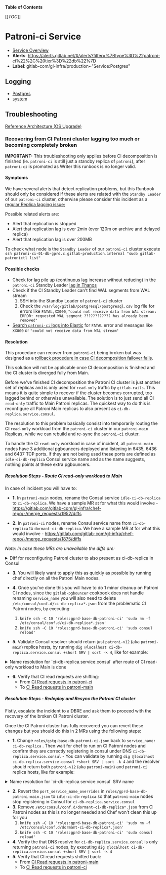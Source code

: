 <!-- MARKER: do not edit this section directly. Edit services/service-catalog.yml then run scripts/generate-docs -->

**Table of Contents**

[[_TOC_]]

# Patroni-ci Service

* [Service Overview](https://dashboards.gitlab.net/d/patroni-ci-main/patroni-ci-overview)
* **Alerts**: <https://alerts.gitlab.net/#/alerts?filter=%7Btype%3D%22patroni-ci%22%2C%20tier%3D%22db%22%7D>
* **Label**: gitlab-com/gl-infra/production~"Service:Postgres"

## Logging

* [Postgres](https://log.gprd.gitlab.net/goto/d0f8993486c9007a69d85e3a08f1ea7c)
* [system](https://log.gprd.gitlab.net/goto/3669d551a595a3a5cf1e9318b74e6c22)

## Troubleshooting 

[Reference Architecture (OS Upgrade)](../patroni/os_upgrade_reference_architecture.md)

### Recovering from CI Patroni cluster lagging too much or becoming completely broken

**IMPORTANT:** This troubleshooting only applies before CI decomposition is finished (ie. `patroni-ci` is still just a standby replica of `patroni`), after `patroni-ci` is promoted as Writer this runbook is no longer valid.

#### Symptoms

We have several alerts that detect replication problems, but this Runbook should only be considered if these alerts are related with the `Standby Leader` of our `patroni-ci` cluster, otherwise please consider this incident as a [regular Replica lagging issue](https://gitlab.com/gitlab-com/runbooks/-/blob/202ea907ce949198cec1b0f901f11a8bfb3acadd/docs/patroni/postgres.md#replication-is-lagging-or-has-stopped);

Possible related alerts are:

- Alert that replication is stopped
- Alert that replication lag is over 2min (over 120m on archive and delayed
replica)
- Alert that replication lag is over 200MB

To check what node is the `Standby Leader` of our `patroni-ci` cluster execute `ssh patroni-ci-01-db-gprd.c.gitlab-production.internal "sudo gitlab-patronictl list"`

#### Possible checks

- Check for lag pile up (continuous lag increase without reducing) in the `patroni-ci` Standby Leader [lag in Thanos](https://thanos.gitlab.net/graph?g0.expr=pg_replication_lag%7Benv%3D%22gprd%22%2C%20type%3D%22patroni-ci%22%7D&g0.tab=0&g0.stacked=0&g0.range_input=2d&g0.max_source_resolution=0s&g0.deduplicate=1&g0.partial_response=0&g0.store_matches=%5B%5D)
- Check if the CI Standby Leader can't find WAL segments from WAL stream
   1. SSH into the Standby Leader of `patroni-ci` cluster
   2. Check the `/var/log/gitlab/postgresql/postgresql.csv` log file for errors like `FATAL,XX000,"could not receive data from WAL stream: ERROR: requested WAL segment ???????????? has already been removed"`
- [Search `patroni-ci` logs into Elastic](https://log.gprd.gitlab.net/goto/54b89750-da38-11ec-aade-19e9974a7229) for `FATAL` error and messages like `XX000` or `"could not receive data from WAL stream"`

#### Resolution

This procedure can recover from `patroni-ci` being broken but was designed as a
[rollback procedure in case CI decomposition failover fails](https://gitlab.com/gitlab-org/gitlab/-/issues/361759). 

This solution will not be applicable once CI decomposition is finished
and the CI cluster is diverged fully from Main.

Before we've finished CI decomposition the Patroni CI cluster is just another
set of replicas and is only used for `read-only` traffic by `gitlab-rails`.
This means it is quite simple to recover if the cluster becomes corrupted, too
lagged behind or otherwise unavailable. The solution is to just send all CI
`read-only` traffic to Main Patroni replicas. The quickest way to do this is
reconfigure all Patroni Main replicas to also present as
`ci-db-replica.service.consul`.

The resolution to this problem basically consist into temporarily routing the CI `read-only` workload from the `patroni-ci` 
cluster in our `patroni-main` Replicas, while we can rebuild and re-sync the `patroni-ci` cluster.

To handle the CI `read-only` workload in case of incident, all `patroni-main` nodes have 3 additional pgbouncers deployed and listening in 6435, 6436 and 6437 TCP ports.
If they are not being used these ports are defined as `idle-ci-db-replica` Consul service name and as the name suggests, nothing points at these extra pgbouncers.

##### Resolution Steps - Route CI read-only workload to Main

In case of incident you will have to:

   - **1.** In `patroni-main` nodes, rename the Consul service `idle-ci-db-replica` to `ci-db-replica`. We have a sample MR at for what this would involve - https://gitlab.com/gitlab-com/gl-infra/chef-repo/-/merge_requests/1952/diffs

   - **2.** In `patroni-ci` nodes, rename Consul service name from `ci-db-replica` to `dormant-ci-db-replica`. We have a sample MR at for what this would involve - https://gitlab.com/gitlab-com/gl-infra/chef-repo/-/merge_requests/1875/diffs


_Note: In case these MRs are unavailable the diffs are:_

<details><summary>Diff for reconfiguring Patroni cluster to also present as ci-db-replica in Consul</summary>

```diff
diff --git a/roles/gprd-base-db-patroni-v12.json b/roles/gprd-base-db-patroni-v12.json
--- a/roles/gprd-base-db-patroni-v12.json
+++ b/roles/gprd-base-db-patroni-v12.json
@@ -5,9 +5,9 @@
    "gitlab-pgbouncer": {
      "consul": {
        "port_service_name_overrides": {
-          "6435": "idle-ci-db-replica",
-          "6436": "idle-ci-db-replica",
-          "6437": "idle-ci-db-replica"
+          "6435": "ci-db-replica",
+          "6436": "ci-db-replica",
+          "6437": "ci-db-replica"
        }
      },
      "listen_ports": [

diff --git a/roles/gprd-base-db-patroni-ci.json b/roles/gprd-base-db-patroni-ci.json
--- a/roles/gprd-base-db-patroni-ci.json
+++ b/roles/gprd-base-db-patroni-ci.json
@@ -5,7 +5,7 @@
  "default_attributes": {
    "gitlab-pgbouncer": {
      "consul": {
-        "service_name": "ci-db-replica"
+        "service_name": "dormant-ci-db-replica"
      },
      "databases": {
        "gitlabhq_production": {
```

</details>

   - **3.** You will likely want to apply this as quickly as possible by running chef
directly on all the Patroni Main nodes. 

   - **4.** Once you've done this you will have to
do 1 minor cleanup on Patroni CI nodes, since the `gitlab-pgbouncer` cookbook
does not handle renaming `service_name` you will also need to delete
`/etc/consul/conf.d/ci-db-replica*.json` from the problematic CI Patroni nodes, by executing:
     1. `knife ssh -C 10 'roles:gprd-base-db-patroni-ci' 'sudo rm -f /etc/consul/conf.d/ci-db-replica*.json'`
     1. `knife ssh -C 10 'roles:gprd-base-db-patroni-ci' 'sudo consul reload'`
   
   - **5.** Validate Consul resolver should return just `patroni-v12` (aka `patroni-main`) replica hosts, by running `dig @localhost ci-db-replica.service.consul +short SRV | sort -k 4`, like for example:
<details><summary>Name resolution for `ci-db-replica.service.consul` after route of CI read-only workload to Main is done</summary>

```dig
$ dig @localhost ci-db-replica.service.consul +short SRV | sort -k 4
1 1 6435 patroni-v12-01-db-gprd.node.east-us-2.consul.
1 1 6436 patroni-v12-01-db-gprd.node.east-us-2.consul.
1 1 6437 patroni-v12-01-db-gprd.node.east-us-2.consul.
1 1 6435 patroni-v12-02-db-gprd.node.east-us-2.consul.
1 1 6436 patroni-v12-02-db-gprd.node.east-us-2.consul.
1 1 6437 patroni-v12-02-db-gprd.node.east-us-2.consul.
1 1 6435 patroni-v12-03-db-gprd.node.east-us-2.consul.
1 1 6436 patroni-v12-03-db-gprd.node.east-us-2.consul.
1 1 6437 patroni-v12-03-db-gprd.node.east-us-2.consul.
1 1 6435 patroni-v12-04-db-gprd.node.east-us-2.consul.
1 1 6436 patroni-v12-04-db-gprd.node.east-us-2.consul.
1 1 6437 patroni-v12-04-db-gprd.node.east-us-2.consul.
1 1 6435 patroni-v12-06-db-gprd.node.east-us-2.consul.
1 1 6436 patroni-v12-06-db-gprd.node.east-us-2.consul.
1 1 6437 patroni-v12-06-db-gprd.node.east-us-2.consul.
1 1 6435 patroni-v12-07-db-gprd.node.east-us-2.consul.
1 1 6436 patroni-v12-07-db-gprd.node.east-us-2.consul.
1 1 6437 patroni-v12-07-db-gprd.node.east-us-2.consul.
1 1 6435 patroni-v12-08-db-gprd.node.east-us-2.consul.
1 1 6436 patroni-v12-08-db-gprd.node.east-us-2.consul.
1 1 6437 patroni-v12-08-db-gprd.node.east-us-2.consul.
1 1 6435 patroni-v12-09-db-gprd.node.east-us-2.consul.
1 1 6436 patroni-v12-09-db-gprd.node.east-us-2.consul.
1 1 6437 patroni-v12-09-db-gprd.node.east-us-2.consul.
```

</details>

   - **6.** Verify that CI read requests are shifting:
      - From [CI Read requests in patroni-ci](https://thanos-query.ops.gitlab.net/graph?g0.expr=(sum(rate(pg_stat_user_tables_idx_tup_fetch%7Benv%3D%22gprd%22%2C%20relname%3D~%22(ci_.*%7Cexternal_pull_requests%7Ctaggings%7Ctags)%22%2Cinstance%3D~%22patroni-ci-.*%22%7D%5B1m%5D))%20by%20(relname%2C%20instance)%20%3E%201)%20and%20on(instance)%20pg_replication_is_replica%3D%3D1&g0.tab=0&g0.stacked=0&g0.range_input=6h&g0.max_source_resolution=0s&g0.deduplicate=1&g0.partial_response=0&g0.store_matches=%5B%5D)
      - To [CI Read requests in patroni-main](https://thanos-query.ops.gitlab.net/graph?g0.expr=(sum(rate(pg_stat_user_tables_idx_tup_fetch%7Benv%3D%22gprd%22%2C%20relname%3D~%22(ci_.*%7Cexternal_pull_requests%7Ctaggings%7Ctags)%22%2Cinstance%3D~%22patroni-v12-.*%22%7D%5B1m%5D))%20by%20(relname%2C%20instance)%20%3E%201)%20and%20on(instance)%20pg_replication_is_replica%3D%3D1&g0.tab=0&g0.stacked=0&g0.range_input=6h&g0.max_source_resolution=0s&g0.deduplicate=1&g0.partial_response=0&g0.store_matches=%5B%5D)

##### Resolution Steps - Redeploy and Resync the Patroni CI cluster

Fistly, escalate the incident to a DBRE and ask them to proceed with the recovery of the broken CI Patroni cluster.

Once the CI Patroni cluster has fully recovered you can revert these
changes but you should do this in 2 MRs using the following steps:

   - **1.** Change `roles/gstg-base-db-patroni-ci.json`
   back to `service_name: ci-db-replica` . Then wait for chef to run on
   CI Patroni nodes and confirm they are correctly registering in consul
   under DNS `ci-db-replica.service.consul`
         - You can validate by running `dig @localhost ci-db-replica.service.consul +short SRV | sort -k 4` and the resolver should return both `patroni-v12` (aka `patroni-main`) and `patroni-ci` replica hosts, like for example:
<details><summary>Name resolution for `ci-db-replica.service.consul` SRV name </summary>

```dig
$ dig @localhost ci-db-replica.service.consul +short SRV | sort -k 4
1 1 6432 patroni-ci-02-db-gprd.node.east-us-2.consul.
1 1 6433 patroni-ci-02-db-gprd.node.east-us-2.consul.
1 1 6434 patroni-ci-02-db-gprd.node.east-us-2.consul.
1 1 6432 patroni-ci-04-db-gprd.node.east-us-2.consul.
1 1 6433 patroni-ci-04-db-gprd.node.east-us-2.consul.
1 1 6434 patroni-ci-04-db-gprd.node.east-us-2.consul.
1 1 6432 patroni-ci-05-db-gprd.node.east-us-2.consul.
1 1 6433 patroni-ci-05-db-gprd.node.east-us-2.consul.
1 1 6434 patroni-ci-05-db-gprd.node.east-us-2.consul.
1 1 6432 patroni-ci-06-db-gprd.node.east-us-2.consul.
1 1 6433 patroni-ci-06-db-gprd.node.east-us-2.consul.
1 1 6434 patroni-ci-06-db-gprd.node.east-us-2.consul.
1 1 6432 patroni-ci-07-db-gprd.node.east-us-2.consul.
1 1 6433 patroni-ci-07-db-gprd.node.east-us-2.consul.
1 1 6434 patroni-ci-07-db-gprd.node.east-us-2.consul.
1 1 6432 patroni-ci-08-db-gprd.node.east-us-2.consul.
1 1 6433 patroni-ci-08-db-gprd.node.east-us-2.consul.
1 1 6434 patroni-ci-08-db-gprd.node.east-us-2.consul.
1 1 6432 patroni-ci-09-db-gprd.node.east-us-2.consul.
1 1 6433 patroni-ci-09-db-gprd.node.east-us-2.consul.
1 1 6434 patroni-ci-09-db-gprd.node.east-us-2.consul.
1 1 6432 patroni-ci-10-db-gprd.node.east-us-2.consul.
1 1 6433 patroni-ci-10-db-gprd.node.east-us-2.consul.
1 1 6434 patroni-ci-10-db-gprd.node.east-us-2.consul.
1 1 6435 patroni-v12-01-db-gprd.node.east-us-2.consul.
1 1 6436 patroni-v12-01-db-gprd.node.east-us-2.consul.
1 1 6437 patroni-v12-01-db-gprd.node.east-us-2.consul.
1 1 6435 patroni-v12-02-db-gprd.node.east-us-2.consul.
1 1 6436 patroni-v12-02-db-gprd.node.east-us-2.consul.
1 1 6437 patroni-v12-02-db-gprd.node.east-us-2.consul.
1 1 6435 patroni-v12-03-db-gprd.node.east-us-2.consul.
1 1 6436 patroni-v12-03-db-gprd.node.east-us-2.consul.
1 1 6437 patroni-v12-03-db-gprd.node.east-us-2.consul.
1 1 6435 patroni-v12-04-db-gprd.node.east-us-2.consul.
1 1 6436 patroni-v12-04-db-gprd.node.east-us-2.consul.
1 1 6437 patroni-v12-04-db-gprd.node.east-us-2.consul.
1 1 6435 patroni-v12-06-db-gprd.node.east-us-2.consul.
1 1 6436 patroni-v12-06-db-gprd.node.east-us-2.consul.
1 1 6437 patroni-v12-06-db-gprd.node.east-us-2.consul.
1 1 6435 patroni-v12-07-db-gprd.node.east-us-2.consul.
1 1 6436 patroni-v12-07-db-gprd.node.east-us-2.consul.
1 1 6437 patroni-v12-07-db-gprd.node.east-us-2.consul.
1 1 6435 patroni-v12-08-db-gprd.node.east-us-2.consul.
1 1 6436 patroni-v12-08-db-gprd.node.east-us-2.consul.
1 1 6437 patroni-v12-08-db-gprd.node.east-us-2.consul.
1 1 6435 patroni-v12-09-db-gprd.node.east-us-2.consul.
1 1 6436 patroni-v12-09-db-gprd.node.east-us-2.consul.
1 1 6437 patroni-v12-09-db-gprd.node.east-us-2.consul.
```

</details>

   - **2.** Revert the `port_service_name_overrides` in `roles/gprd-base-db-patroni-main.json` to `idle-ci-db-replica` so that `patroni-main` nodes stop registering in Consul for `ci-db-replica.service.consul`
   - **3.** Remove `/etc/consul/conf.d/dormant-ci-db-replica*.json` from CI Patroni nodes as this is no longer needed and Chef won't clean this up for you
      1. `knife ssh -C 10 'roles:gprd-base-db-patroni-ci' 'sudo rm -f /etc/consul/conf.d/dormant-ci-db-replica*.json'`
      1. `knife ssh -C 10 'roles:gprd-base-db-patroni-ci' 'sudo consul reload'`
   - **4.** Verify the that DNS resolve for `ci-db-replica.service.consul` is only returning `patroni-ci` nodes, 
   by executing `dig @localhost ci-db-replica.service.consul +short SRV | sort -k 4`
   - **5.**  Verify that CI read requests shifted back:
      - From [CI Read requests in patroni-main](https://thanos-query.ops.gitlab.net/graph?g0.expr=(sum(rate(pg_stat_user_tables_idx_tup_fetch%7Benv%3D%22gprd%22%2C%20relname%3D~%22(ci_.*%7Cexternal_pull_requests%7Ctaggings%7Ctags)%22%2Cinstance%3D~%22patroni-v12-.*%22%7D%5B1m%5D))%20by%20(relname%2C%20instance)%20%3E%201)%20and%20on(instance)%20pg_replication_is_replica%3D%3D1&g0.tab=0&g0.stacked=0&g0.range_input=6h&g0.max_source_resolution=0s&g0.deduplicate=1&g0.partial_response=0&g0.store_matches=%5B%5D)
      - To [CI Read requests in patroni-ci](https://thanos-query.ops.gitlab.net/graph?g0.expr=(sum(rate(pg_stat_user_tables_idx_tup_fetch%7Benv%3D%22gprd%22%2C%20relname%3D~%22(ci_.*%7Cexternal_pull_requests%7Ctaggings%7Ctags)%22%2Cinstance%3D~%22patroni-ci-.*%22%7D%5B1m%5D))%20by%20(relname%2C%20instance)%20%3E%201)%20and%20on(instance)%20pg_replication_is_replica%3D%3D1&g0.tab=0&g0.stacked=0&g0.range_input=6h&g0.max_source_resolution=0s&g0.deduplicate=1&g0.partial_response=0&g0.store_matches=%5B%5D)



<!-- END_MARKER -->

<!-- ## Summary -->

<!-- ## Architecture -->

<!-- ## Performance -->

<!-- ## Scalability -->

<!-- ## Availability -->

<!-- ## Durability -->

<!-- ## Security/Compliance -->

<!-- ## Monitoring/Alerting -->

<!-- ## Links to further Documentation -->
